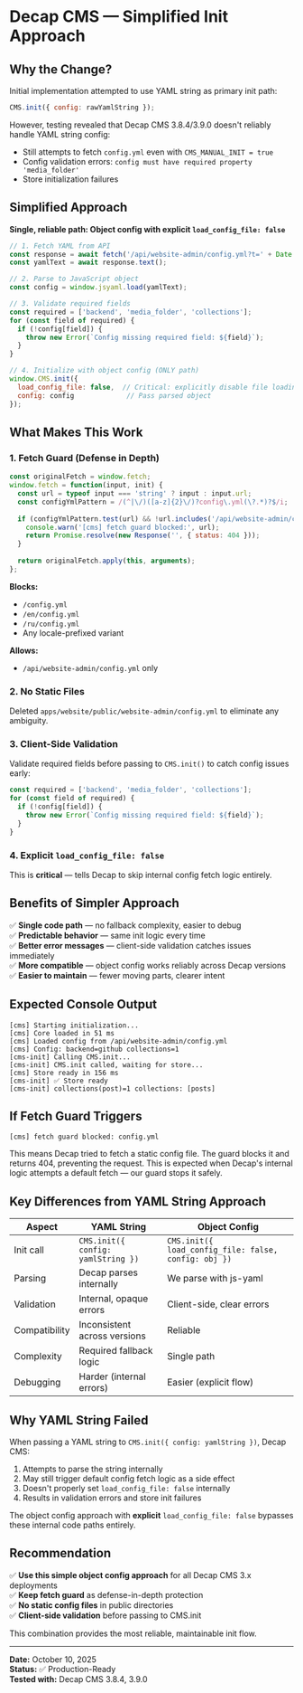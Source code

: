# Decap CMS — Simplified Init Approach

## Why the Change?

Initial implementation attempted to use YAML string as primary init path:
```javascript
CMS.init({ config: rawYamlString });
```

However, testing revealed that Decap CMS 3.8.4/3.9.0 doesn't reliably handle YAML string config:
- Still attempts to fetch `config.yml` even with `CMS_MANUAL_INIT = true`
- Config validation errors: `config must have required property 'media_folder'`
- Store initialization failures

## Simplified Approach

**Single, reliable path: Object config with explicit `load_config_file: false`**

```javascript
// 1. Fetch YAML from API
const response = await fetch('/api/website-admin/config.yml?t=' + Date.now());
const yamlText = await response.text();

// 2. Parse to JavaScript object
const config = window.jsyaml.load(yamlText);

// 3. Validate required fields
const required = ['backend', 'media_folder', 'collections'];
for (const field of required) {
  if (!config[field]) {
    throw new Error(`Config missing required field: ${field}`);
  }
}

// 4. Initialize with object config (ONLY path)
window.CMS.init({
  load_config_file: false,  // Critical: explicitly disable file loading
  config: config             // Pass parsed object
});
```

## What Makes This Work

### 1. Fetch Guard (Defense in Depth)
```javascript
const originalFetch = window.fetch;
window.fetch = function(input, init) {
  const url = typeof input === 'string' ? input : input.url;
  const configYmlPattern = /(^|\/)([a-z]{2}\/)?config\.yml(\?.*)?$/i;
  
  if (configYmlPattern.test(url) && !url.includes('/api/website-admin/config.yml')) {
    console.warn('[cms] fetch guard blocked:', url);
    return Promise.resolve(new Response('', { status: 404 }));
  }
  
  return originalFetch.apply(this, arguments);
};
```

**Blocks:**
- `/config.yml`
- `/en/config.yml`
- `/ru/config.yml`
- Any locale-prefixed variant

**Allows:**
- `/api/website-admin/config.yml` only

### 2. No Static Files
Deleted `apps/website/public/website-admin/config.yml` to eliminate any ambiguity.

### 3. Client-Side Validation
Validate required fields before passing to `CMS.init()` to catch config issues early:
```javascript
const required = ['backend', 'media_folder', 'collections'];
for (const field of required) {
  if (!config[field]) {
    throw new Error(`Config missing required field: ${field}`);
  }
}
```

### 4. Explicit `load_config_file: false`
This is **critical** — tells Decap to skip internal config fetch logic entirely.

## Benefits of Simpler Approach

✅ **Single code path** — no fallback complexity, easier to debug  
✅ **Predictable behavior** — same init logic every time  
✅ **Better error messages** — client-side validation catches issues immediately  
✅ **More compatible** — object config works reliably across Decap versions  
✅ **Easier to maintain** — fewer moving parts, clearer intent

## Expected Console Output

```
[cms] Starting initialization...
[cms] Core loaded in 51 ms
[cms] Loaded config from /api/website-admin/config.yml
[cms] Config: backend=github collections=1
[cms-init] Calling CMS.init...
[cms-init] CMS.init called, waiting for store...
[cms] Store ready in 156 ms
[cms-init] ✅ Store ready
[cms-init] collections(post)=1 collections: [posts]
```

## If Fetch Guard Triggers

```
[cms] fetch guard blocked: config.yml
```

This means Decap tried to fetch a static config file. The guard blocks it and returns 404, preventing the request. This is expected when Decap's internal logic attempts a default fetch — our guard stops it safely.

## Key Differences from YAML String Approach

| Aspect | YAML String | Object Config |
|--------|-------------|---------------|
| Init call | `CMS.init({ config: yamlString })` | `CMS.init({ load_config_file: false, config: obj })` |
| Parsing | Decap parses internally | We parse with js-yaml |
| Validation | Internal, opaque errors | Client-side, clear errors |
| Compatibility | Inconsistent across versions | Reliable |
| Complexity | Required fallback logic | Single path |
| Debugging | Harder (internal errors) | Easier (explicit flow) |

## Why YAML String Failed

When passing a YAML string to `CMS.init({ config: yamlString })`, Decap CMS:
1. Attempts to parse the string internally
2. May still trigger default config fetch logic as a side effect
3. Doesn't properly set `load_config_file: false` internally
4. Results in validation errors and store init failures

The object config approach with **explicit** `load_config_file: false` bypasses these internal code paths entirely.

## Recommendation

✅ **Use this simple object config approach** for all Decap CMS 3.x deployments  
✅ **Keep fetch guard** as defense-in-depth protection  
✅ **No static config files** in public directories  
✅ **Client-side validation** before passing to CMS.init

This combination provides the most reliable, maintainable init flow.

---

**Date:** October 10, 2025  
**Status:** ✅ Production-Ready  
**Tested with:** Decap CMS 3.8.4, 3.9.0


